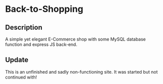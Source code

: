 # Back-to-Shopping

## Description
A simple yet elegant E-Commerce shop with some MySQL database function and express JS back-end.

## Update

This is an unfinished and sadly non-functioning site. It was started but not continued with!
